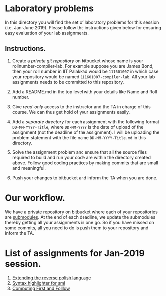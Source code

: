 # Laboratory problems

In this directory you will find the set of laboratory problems for
this session (i.e. Jan-June 2019). Please follow the instructions
given below for ensuring easy evaluation of your lab assignments.

## Instructions.

1. Create a _private git repository_ on bitbucket whose name is your
   rollnumber-compiler-lab. For example suppose you are James Bond,
   then your roll number in IIT Palakkad would be `111601007` in which
   case your repository would be named `111601007-compiler-lab`. All
   your lab assignments needs to be committed to this repository.

2. Add a README.md in the top level with your details like Name and
   Roll number.

3. Give _read-only_ access to the instructor and the TA in charge of
   this course. We can thus get hold of your assignments easily.

4. Add a _separate directory_ for each assignment with the following
   format `DD-MM-YYYY-Title`, where `DD-MM-YYYY` is the date of upload
   of the assignment (not the deadline of the assignment). I will be
   uploading the problem statement with the file name
   `DD-MM-YYYY-Title.md` in this directory.

5. Solve the assignment problem and ensure that all the source files
   required to build and run your code are within the directory
   created above. Follow good coding practices by making commits that
   are small and meaningful.

6. Push your changes to bitbucket and inform the TA when you are done.

# Our workflow.

We have a private repository on bitbucket where each of your
repositories are [submodules]. At the end of each deadline, we update
the submodules thereby getting all your assignments in one go. So if
you have missed on some commits, all you need to do is push them to
your repository and inform the TA.

# List of assignments for Jan-2019 session.

1. [Extending the reverse polish language](10-01-2019-Extending-RP.md)
2. [Syntax highlighter for sml](17-01-2019-Syntax-highlighter-SML.md)
3. [Computing First and Folllow](31-01-2019-First-and-Follow.md)

[submodules]: <https://git-scm.com/book/en/v2/Git-Tools-Submodules>
